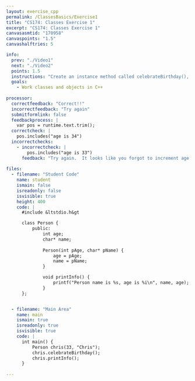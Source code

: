 ```yaml
---
layout: exercise_cpp
permalink: /ClassesBasics/Exercise1
title: "CS174: Classes Exercise 1"
excerpt: "CS174: Classes Exercise 1"
canvasasmtid: "170958"
canvaspoints: "1.5"
canvashalftries: 5

info:
  prev: "./Video1"
  next: "./Video2"
  points: 1.5
  instructions: "Create an instance method called celebrateBirthday(), which increments the <code>age</code> instance variable by 1."
  goals:
    - Work classes and objects in C++
    
processor:  
  correctfeedback: "Correct!!" 
  incorrectfeedback: "Try again"
  submitformlink: false
  feedbackprocess: | 
    var pos = runtime.text.trim();
  correctcheck: |
    pos.includes("age is 34")
  incorrectchecks:
    - incorrectcheck: |
        pos.includes("age is 33")
      feedback: "Try again.  It looks like you forgot to increment age in <code>celebrateBirthday()</code>."
 
files:
  - filename: "Student Code"
    name: student
    ismain: false
    isreadonly: false
    isvisible: true
    height: 400
    code: | 
      #include &ltstdio.h&gt

      class Person {
          public:
              int age;
              char* name;
          
              Person(int pAge, char* pName) {
                  age = pAge;
                  name = pName;
              }

              void printInfo() {
                  printf("Person name is %s, age is %i\n", name, age);
              }    
      };


  - filename: "Main Area"
    name: main
    ismain: true
    isreadonly: true
    isvisible: true
    code: | 
      int main() {
          Person chris(33, "Chris");
          chris.celebrateBirthday();
          chris.printInfo();
      }
        
---
```

